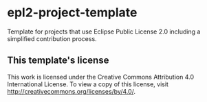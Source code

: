 # epl2-project-template
Template for projects that use Eclipse Public License 2.0 including a simplified contribution process.

## This template's license
This work is licensed under the Creative Commons Attribution 4.0 International License. To view a copy of this license, visit http://creativecommons.org/licenses/by/4.0/.

